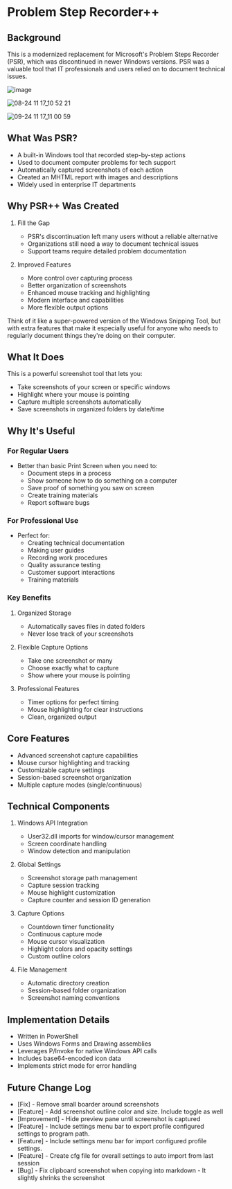 
# Problem Step Recorder++

## Background
This is a modernized replacement for Microsoft's Problem Steps Recorder (PSR), which was discontinued in newer Windows versions. PSR was a valuable tool that IT professionals and users relied on to document technical issues.

![image](https://github.com/user-attachments/assets/559dcd44-2e3c-462c-aa6d-b181d28d78b2)

![08-24 11 17_10 52 21](https://github.com/user-attachments/assets/c13e1700-68d2-474d-8144-659238e419cc)


![09-24 11 17_11 00 59](https://github.com/user-attachments/assets/e67dcf43-d2ee-4c8e-bff1-d9b9a72077a2)


## What Was PSR?
- A built-in Windows tool that recorded step-by-step actions
- Used to document computer problems for tech support
- Automatically captured screenshots of each action
- Created an MHTML report with images and descriptions
- Widely used in enterprise IT departments

## Why PSR++ Was Created
1. Fill the Gap
   - PSR's discontinuation left many users without a reliable alternative
   - Organizations still need a way to document technical issues
   - Support teams require detailed problem documentation

2. Improved Features
   - More control over capturing process
   - Better organization of screenshots
   - Enhanced mouse tracking and highlighting
   - Modern interface and capabilities
   - More flexible output options

Think of it like a super-powered version of the Windows Snipping Tool, but with extra features that make it especially useful for anyone who needs to regularly document things they're doing on their computer.

## What It Does
This is a powerful screenshot tool that lets you:
- Take screenshots of your screen or specific windows
- Highlight where your mouse is pointing
- Capture multiple screenshots automatically
- Save screenshots in organized folders by date/time

## Why It's Useful

### For Regular Users
- Better than basic Print Screen when you need to:
  - Document steps in a process
  - Show someone how to do something on a computer
  - Save proof of something you saw on screen
  - Create training materials
  - Report software bugs

### For Professional Use
- Perfect for:
  - Creating technical documentation
  - Making user guides
  - Recording work procedures
  - Quality assurance testing
  - Customer support interactions
  - Training materials

### Key Benefits
1. Organized Storage
   - Automatically saves files in dated folders
   - Never lose track of your screenshots

2. Flexible Capture Options
   - Take one screenshot or many
   - Choose exactly what to capture
   - Show where your mouse is pointing

3. Professional Features
   - Timer options for perfect timing
   - Mouse highlighting for clear instructions
   - Clean, organized output


## Core Features
- Advanced screenshot capture capabilities
- Mouse cursor highlighting and tracking
- Customizable capture settings
- Session-based screenshot organization
- Multiple capture modes (single/continuous)

## Technical Components
1. Windows API Integration
   - User32.dll imports for window/cursor management
   - Screen coordinate handling
   - Window detection and manipulation

2. Global Settings
   - Screenshot storage path management
   - Capture session tracking
   - Mouse highlight customization
   - Capture counter and session ID generation

3. Capture Options
   - Countdown timer functionality
   - Continuous capture mode
   - Mouse cursor visualization
   - Highlight colors and opacity settings
   - Custom outline colors

4. File Management
   - Automatic directory creation
   - Session-based folder organization
   - Screenshot naming conventions

## Implementation Details
- Written in PowerShell
- Uses Windows Forms and Drawing assemblies
- Leverages P/Invoke for native Windows API calls
- Includes base64-encoded icon data
- Implements strict mode for error handling

## Future Change Log
- [Fix] - Remove small boarder around screenshots
- [Feature] - Add screenshot outline color and size. Include toggle as well
- [Improvement] - Hide preview pane until screenshot is captured
- [Feature] - Include settings menu bar to export profile configured settings to program path.
- [Feature] - Include settings menu bar for import configured profile settings.
- [Feature] - Create cfg file for overall settings to auto import from last session
- [Bug] - Fix clipboard screenshot when copying into markdown - It slightly shrinks the screenshot


